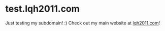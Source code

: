 # test.lqh2011.com

Just testing my subdomain! :)
Check out my main website at [lqh2011.com](https://lqh2011.com/)!
